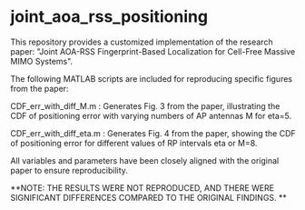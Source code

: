 # joint_aoa_rss_positioning
This repository provides a customized implementation of the research paper: "Joint AOA-RSS Fingerprint-Based Localization for Cell-Free Massive MIMO Systems".

The following MATLAB scripts are included for reproducing specific figures from the paper:

  CDF_err_with_diff_M.m : Generates Fig. 3 from the paper, illustrating the CDF of positioning error with varying numbers of AP antennas M for eta=5.
  
  CDF_err_with_diff_eta.m : Generates Fig. 4 from the paper, showing the CDF of positioning error for different values of RP intervals eta or M=8.
  
All variables and parameters have been closely aligned with the original paper to ensure reproducibility.

**NOTE: THE RESULTS WERE NOT REPRODUCED, AND THERE WERE SIGNIFICANT DIFFERENCES COMPARED TO THE ORIGINAL FINDINGS.
**








